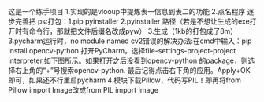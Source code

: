 这是一个练手项目
1.实现的是vlooup中提炼表一信息到表二的功能
2.点名程序
逐步完善把
ps:打包：1.pip pyinstaller 2.pyinstaller 路径（若是不想让生成的exe打开时有命令行，那就把文件后缀名改成pyw） 3.生成（1kb的打包成了8m）
3.pycharm运行时，no module named cv2错误的解决办法:在cmd中输入：pip install opencv-python  打开PyCharm，选择file-settings-project-project interpreter,如下图所示。如果打开之后没看到opencv-python 的package，则选择右上角的“+”号搜索opencv-python. 最后记得点击右下角的应用。Apply+OK即可，如果还不行重启pycharm
4.模块下载Pillow，代码写PIL！即再将from Pillow import Image改成from PIL import Image

